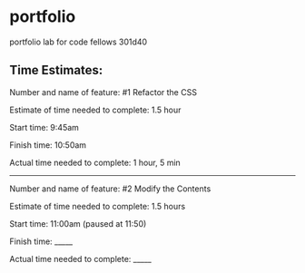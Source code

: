 # portfolio
portfolio lab for code fellows 301d40

## Time Estimates:

Number and name of feature: #1 Refactor the CSS

Estimate of time needed to complete: 1.5 hour

Start time: 9:45am

Finish time: 10:50am

Actual time needed to complete: 1 hour, 5 min

--------

Number and name of feature: #2 Modify the Contents

Estimate of time needed to complete: 1.5 hours

Start time: 11:00am (paused at 11:50)

Finish time: _____

Actual time needed to complete: _____